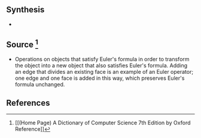 ## Synthesis
- 
## Source [^1]
- Operations on objects that satisfy Euler's formula in order to transform the object into a new object that also satisfies Euler's formula. Adding an edge that divides an existing face is an example of an Euler operator; one edge and one face is added in this way, which preserves Euler's formula unchanged.
## References

[^1]: [[(Home Page) A Dictionary of Computer Science 7th Edition by Oxford Reference]]
